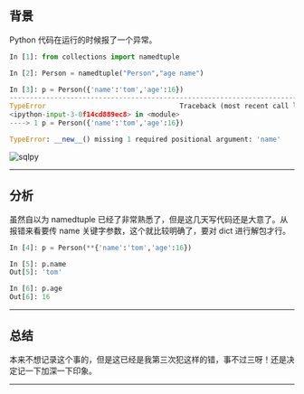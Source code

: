 ## 背景
Python 代码在运行的时候报了一个异常。
```python
In [1]: from collections import namedtuple                                                                                     

In [2]: Person = namedtuple("Person","age name")                                                                               

In [3]: p = Person({'name':'tom','age':16})                                                                                    
---------------------------------------------------------------------------
TypeError                                 Traceback (most recent call last)
<ipython-input-3-0f14cd889ec8> in <module>
----> 1 p = Person({'name':'tom','age':16})

TypeError: __new__() missing 1 required positional argument: 'name'
```

![sqlpy](static/2020-29/sqlpy-nametuple.jpg)

---


## 分析
虽然自以为 namedtuple 已经了非常熟悉了，但是这几天写代码还是大意了。从报错来看要传 name 关键字参数，这个就比较明确了，要对 dict 进行解包才行。
```python
In [4]: p = Person(**{'name':'tom','age':16})

In [5]: p.name                                                                                                                 
Out[5]: 'tom'

In [6]: p.age                                                                                                                  
Out[6]: 16
```

---

## 总结
本来不想记录这个事的，但是这已经是我第三次犯这样的错，事不过三呀！还是决定记一下加深一下印象。

---
